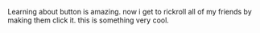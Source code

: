 Learning about button is amazing.
now i get to rickroll all of my friends by making them click it.
this is something very cool.
